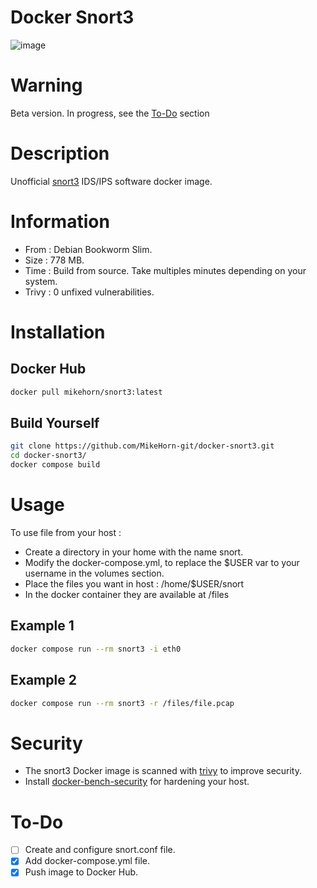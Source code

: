 # Docker Snort3

![image](https://github.com/MikeHorn-git/docker-snort3/assets/123373126/b822ff3c-d7d5-4f7d-97a0-9e937d4fef7b)

# Warning
Beta version. In progress, see the [To-Do](https://github.com/MikeHorn-git/docker-snort3?tab=readme-ov-file#to-do) section

# Description
Unofficial [snort3](https://www.snort.org/snort3) IDS/IPS software docker image.

# Information
* From : Debian Bookworm Slim.
* Size : 778 MB.
* Time : Build from source. Take multiples minutes depending on your system.
* Trivy : 0 unfixed vulnerabilities.

# Installation
## Docker Hub
```bash
docker pull mikehorn/snort3:latest
```

## Build Yourself
```bash
git clone https://github.com/MikeHorn-git/docker-snort3.git
cd docker-snort3/
docker compose build
```

# Usage
To use file from your host :
* Create a directory in your home with the name snort.
* Modify the docker-compose.yml, to replace the $USER var to your username in the volumes section.
* Place the files you want in host : /home/$USER/snort
* In the docker container they are available at /files

## Example 1
```bash
docker compose run --rm snort3 -i eth0
```
## Example 2
```bash
docker compose run --rm snort3 -r /files/file.pcap
```

# Security
* The snort3 Docker image is scanned with [trivy](https://github.com/aquasecurity/trivy) to improve security.
* Install [docker-bench-security](https://github.com/docker/docker-bench-security) for hardening your host.

# To-Do
- [ ] Create and configure snort.conf file.
- [x] Add docker-compose.yml file.
- [x] Push image to Docker Hub.
